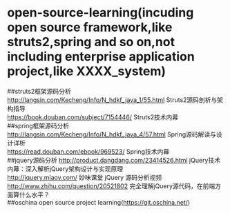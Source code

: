 # open-source-learning(incuding open source framework,like struts2,spring and so on,not including enterprise application project,like XXXX_system)
##struts2框架源码分析
http://langsin.com/Kecheng/Info/N_hdkf_java_1/55.html   Struts2源码剖析与架构指导<br>
https://book.douban.com/subject/7154446/                Struts2技术内幕<br>
##spring框架源码分析
http://langsin.com/Kecheng/Info/N_hdkf_java_4/57.html   Spring源码解读与设计详析<br>
https://read.douban.com/ebook/969523/                   Spring技术内幕<br>
##jquery源码分析
http://product.dangdang.com/23414526.html   jQuery技术内幕：深入解析jQuery架构设计与实现原理 <br>
http://jquery.miaov.com/                    妙味课堂 jQuery 源码分析视频<br>
http://www.zhihu.com/question/20521802      完全理解jQuery源代码，在前端方面算什么水平？<br>
##oschina open source project learning(https://git.oschina.net/)
